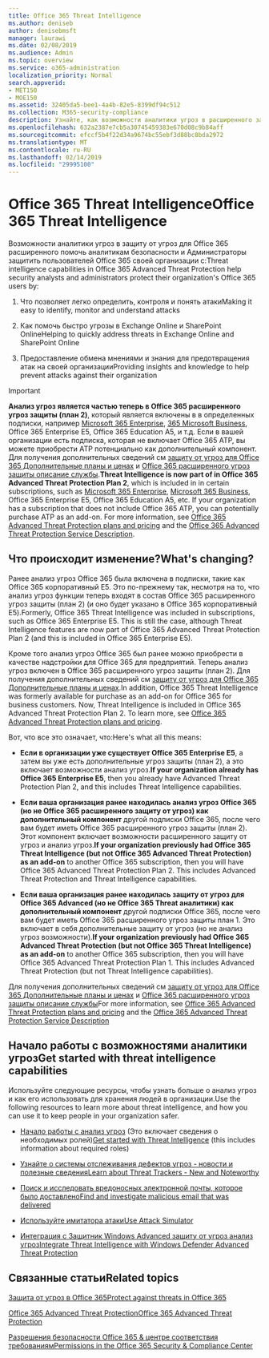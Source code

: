 ```yaml
---
title: Office 365 Threat Intelligence
ms.author: deniseb
author: denisebmsft
manager: laurawi
ms.date: 02/08/2019
ms.audience: Admin
ms.topic: overview
ms.service: o365-administration
localization_priority: Normal
search.appverid:
- MET150
- MOE150
ms.assetid: 32405da5-bee1-4a4b-82e5-8399df94c512
ms.collection: M365-security-compliance
description: Узнайте, как возможности аналитики угроз в расширенного защиту от угроз, которые помогут исследование угрозы, связанные с вашей организацией, реагировать на вредоносные программы, фишинга и других атак, обнаруженных в Office 365 от вашего имени и поиск индикаторы угроз.
ms.openlocfilehash: 632a2387e7cb5a30745459383e670d08c9b84aff
ms.sourcegitcommit: efccf5b4f22d34a9674bc55ebf3d88bc8bda2972
ms.translationtype: MT
ms.contentlocale: ru-RU
ms.lasthandoff: 02/14/2019
ms.locfileid: "29995100"
---
```

# <a name="office-365-threat-intelligence"></a><span data-ttu-id="7c211-103">Office 365 Threat Intelligence</span><span class="sxs-lookup"><span data-stu-id="7c211-103">Office 365 Threat Intelligence</span></span>

<span data-ttu-id="7c211-104">Возможности аналитики угроз в защиту от угроз для Office 365 расширенного помочь аналитикам безопасности и Администраторы защитить пользователей Office 365 своей организации с:</span><span class="sxs-lookup"><span data-stu-id="7c211-104">Threat intelligence capabilities in Office 365 Advanced Threat Protection help security analysts and administrators protect their organization's Office 365 users by:</span></span>
  
1. <span data-ttu-id="7c211-105">Что позволяет легко определить, контроля и понять атаки</span><span class="sxs-lookup"><span data-stu-id="7c211-105">Making it easy to identify, monitor and understand attacks</span></span>
    
2. <span data-ttu-id="7c211-106">Как помочь быстро угрозы в Exchange Online и SharePoint Online</span><span class="sxs-lookup"><span data-stu-id="7c211-106">Helping to quickly address threats in Exchange Online and SharePoint Online</span></span>
    
3. <span data-ttu-id="7c211-107">Предоставление обмена мнениями и знания для предотвращения атак на своей организации</span><span class="sxs-lookup"><span data-stu-id="7c211-107">Providing insights and knowledge to help prevent attacks against their organization</span></span>
    
> [!IMPORTANT]
> <span data-ttu-id="7c211-p101">**Анализ угроз является частью теперь в Office 365 расширенного угроз защиты (план 2)**, который является включены в в определенных подписки, например [Microsoft 365 Enterprise](https://www.microsoft.com/microsoft-365/enterprise/home), [365 Microsoft Business](https://www.microsoft.com/microsoft-365/business), Office 365 Enterprise E5, Office 365 Education A5, и т.д. Если в вашей организации есть подписка, которая не включает Office 365 ATP, вы можете приобрести ATP потенциально как дополнительный компонент. Для получения дополнительных сведений см [защиту от угроз для Office 365 Дополнительные планы и ценах](https://products.office.com/exchange/advance-threat-protection) и [Office 365 расширенного угроз защиты описание службы](https://docs.microsoft.com/en-us/office365/servicedescriptions/office-365-advanced-threat-protection-service-description#whats-new-in-office-365-advanced-threat-protection-atp).</span><span class="sxs-lookup"><span data-stu-id="7c211-p101">**Threat Intelligence is now part of in Office 365 Advanced Threat Protection Plan 2**, which is included in in certain subscriptions, such as [Microsoft 365 Enterprise](https://www.microsoft.com/microsoft-365/enterprise/home), [Microsoft 365 Business](https://www.microsoft.com/microsoft-365/business), Office 365 Enterprise E5, Office 365 Education A5, etc. If your organization has a subscription that does not include Office 365 ATP, you can potentially purchase ATP as an add-on. For more information, see [Office 365 Advanced Threat Protection plans and pricing](https://products.office.com/exchange/advance-threat-protection) and the [Office 365 Advanced Threat Protection Service Description](https://docs.microsoft.com/en-us/office365/servicedescriptions/office-365-advanced-threat-protection-service-description#whats-new-in-office-365-advanced-threat-protection-atp).</span></span> 
  
## <a name="whats-changing"></a><span data-ttu-id="7c211-110">Что происходит изменение?</span><span class="sxs-lookup"><span data-stu-id="7c211-110">What's changing?</span></span>

<span data-ttu-id="7c211-p102">Ранее анализ угроз Office 365 была включена в подписки, такие как Office 365 корпоративный E5. Это по-прежнему так, несмотря на то, что анализ угроз функции теперь входят в состав Office 365 расширенного угроз защиты (план 2) (и оно будет указано в Office 365 корпоративный E5).</span><span class="sxs-lookup"><span data-stu-id="7c211-p102">Formerly, Office 365 Threat Intelligence was included in subscriptions, such as Office 365 Enterprise E5. This is still the case, although Threat Intelligence features are now part of Office 365 Advanced Threat Protection Plan 2 (and this is included in Office 365 Enterprise E5).</span></span> 

<span data-ttu-id="7c211-p103">Кроме того анализ угроз Office 365 был ранее можно приобрести в качестве надстройки для Office 365 для предприятий. Теперь анализ угроз включен в Office 365 расширенного угроз защиты (план 2). Для получения дополнительных сведений см [защиту от угроз для Office 365 Дополнительные планы и ценах](https://products.office.com/exchange/advance-threat-protection).</span><span class="sxs-lookup"><span data-stu-id="7c211-p103">In addition, Office 365 Threat Intelligence was formerly available for purchase as an add-on for Office 365 for business customers. Now, Threat Intelligence is included in Office 365 Advanced Threat Protection Plan 2. To learn more, see [Office 365 Advanced Threat Protection plans and pricing](https://products.office.com/exchange/advance-threat-protection).</span></span>

<span data-ttu-id="7c211-116">Вот, что все это означает, что:</span><span class="sxs-lookup"><span data-stu-id="7c211-116">Here's what all this means:</span></span>

- <span data-ttu-id="7c211-117">**Если в организации уже существует Office 365 Enterprise E5**, а затем вы уже есть дополнительные угроз защиты (план 2), а это включает возможности анализ угроз.</span><span class="sxs-lookup"><span data-stu-id="7c211-117">**If your organization already has Office 365 Enterprise E5**, then you already have Advanced Threat Protection Plan 2, and this includes Threat Intelligence capabilities.</span></span>

- <span data-ttu-id="7c211-p104">**Если ваша организация ранее находилась анализ угроз Office 365 (но не Office 365 расширенного защиту от угроз) как дополнительный компонент** другой подписки Office 365, после чего вам будет иметь Office 365 расширенного угроз защиты (план 2). Этот компонент включает возможности расширенного защиту от угроз и анализ угроз.</span><span class="sxs-lookup"><span data-stu-id="7c211-p104">**If your organization previously had Office 365 Threat Intelligence (but not Office 365 Advanced Threat Protection) as an add-on** to another Office 365 subscription, then you will have Office 365 Advanced Threat Protection Plan 2. This includes Advanced Threat Protection and Threat Intelligence capabilities.</span></span> 

- <span data-ttu-id="7c211-p105">**Если ваша организация ранее находилась защиту от угроз для Office 365 Advanced (но не Office 365 Threat аналитики) как дополнительный компонент** другой подписки Office 365, после чего вам будет иметь Office 365 расширенного угроз защиты план 1. Это включает в себя дополнительные защиту от угроз (но не анализ угроз возможности).</span><span class="sxs-lookup"><span data-stu-id="7c211-p105">**If your organization previously had Office 365 Advanced Threat Protection (but not Office 365 Threat Intelligence) as an add-on** to another Office 365 subscription, then you will have Office 365 Advanced Threat Protection Plan 1. This includes Advanced Threat Protection (but not Threat Intelligence capabilities).</span></span>

<span data-ttu-id="7c211-122">Для получения дополнительных сведений см [защиту от угроз для Office 365 Дополнительные планы и ценах](https://products.office.com/exchange/advance-threat-protection) и [Office 365 расширенного угроз защиты описание службы](https://docs.microsoft.com/en-us/office365/servicedescriptions/office-365-advanced-threat-protection-service-description#whats-new-in-office-365-advanced-threat-protection-atp)</span><span class="sxs-lookup"><span data-stu-id="7c211-122">For more information, see [Office 365 Advanced Threat Protection plans and pricing](https://products.office.com/exchange/advance-threat-protection) and the [Office 365 Advanced Threat Protection Service Description](https://docs.microsoft.com/en-us/office365/servicedescriptions/office-365-advanced-threat-protection-service-description#whats-new-in-office-365-advanced-threat-protection-atp)</span></span>

## <a name="get-started-with-threat-intelligence-capabilities"></a><span data-ttu-id="7c211-123">Начало работы с возможностями аналитики угроз</span><span class="sxs-lookup"><span data-stu-id="7c211-123">Get started with threat intelligence capabilities</span></span>

<span data-ttu-id="7c211-124">Используйте следующие ресурсы, чтобы узнать больше о анализ угроз и как его использовать для хранения людей в организации.</span><span class="sxs-lookup"><span data-stu-id="7c211-124">Use the following resources to learn more about threat intelligence, and how you can use it to keep people in your organization safer.</span></span>
  
- <span data-ttu-id="7c211-125">[Начало работы с анализ угроз](get-started-with-ti.md) (Это включает сведения о необходимых ролей)</span><span class="sxs-lookup"><span data-stu-id="7c211-125">[Get started with Threat Intelligence](get-started-with-ti.md) (this includes information about required roles)</span></span> 
    
- [<span data-ttu-id="7c211-126">Узнайте о системы отслеживания дефектов угроз - новости и полезные сведения</span><span class="sxs-lookup"><span data-stu-id="7c211-126">Learn about Threat Trackers - New and Noteworthy</span></span>](threat-trackers.md)
    
- [<span data-ttu-id="7c211-127">Поиск и исследовать вредоносных электронной почты, которое было доставлено</span><span class="sxs-lookup"><span data-stu-id="7c211-127">Find and investigate malicious email that was delivered</span></span>](investigate-malicious-email-that-was-delivered.md)
    
- [<span data-ttu-id="7c211-128">Используйте имитатора атаки</span><span class="sxs-lookup"><span data-stu-id="7c211-128">Use Attack Simulator</span></span>](attack-simulator.md)
    
- [<span data-ttu-id="7c211-129">Интеграция с Защитник Windows Advanced защиту от угроз анализ угроз</span><span class="sxs-lookup"><span data-stu-id="7c211-129">Integrate Threat Intelligence with Windows Defender Advanced Threat Protection</span></span>](integrate-office-365-ti-with-wdatp.md)
    
## <a name="related-topics"></a><span data-ttu-id="7c211-130">Связанные статьи</span><span class="sxs-lookup"><span data-stu-id="7c211-130">Related topics</span></span>

[<span data-ttu-id="7c211-131">Защита от угроз в Office 365</span><span class="sxs-lookup"><span data-stu-id="7c211-131">Protect against threats in Office 365</span></span>](protect-against-threats.md)
  
[<span data-ttu-id="7c211-132">Office 365 Advanced Threat Protection</span><span class="sxs-lookup"><span data-stu-id="7c211-132">Office 365 Advanced Threat Protection</span></span>](office-365-atp.md)
  
[<span data-ttu-id="7c211-133">Разрешения безопасности Office 365 &amp; центре соответствия требованиям</span><span class="sxs-lookup"><span data-stu-id="7c211-133">Permissions in the Office 365 Security &amp; Compliance Center</span></span>](permissions-in-the-security-and-compliance-center.md)
  


